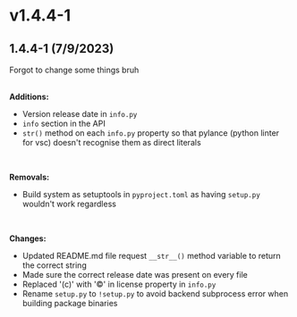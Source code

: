 # v1.4.4-1

## 1.4.4-1 (7/9/2023)

Forgot to change some things bruh<br><br>

**Additions:**
- Version release date in `info.py`
- `info` section in the API
- `str()` method on each `info.py` property so that pylance (python linter for vsc) doesn't recognise them as direct literals

<br>

**Removals:**
- Build system as setuptools in `pyproject.toml` as having `setup.py` wouldn't work regardless

<br>

**Changes:**
- Updated README.md file request `__str__()` method variable to return the correct string
- Made sure the correct release date was present on every file
- Replaced '(c)' with '©' in license property in `info.py`
- Rename `setup.py` to `!setup.py` to avoid backend subprocess error when building package binaries
